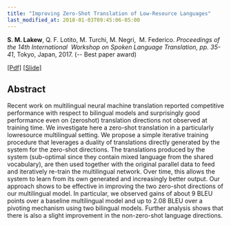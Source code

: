 ```yaml
---
title: "Improving Zero-Shot Translation of Low-Resource Languages"
last_modified_at: 2018-01-03T09:45:06-05:00
---
```

<b>S. M. Lakew</b>, Q. F. Lotito, M. Turchi, M. Negri,  M. Federico. <i>Proceedings of the 14th International  Workshop on Spoken Language Translation, pp. 35-41</i>, Tokyo, Japan, 2017. (-- Best paper award)

[[Pdf]](https://www.researchgate.net/publication/321974042_Improving_Zero-Shot_Translation_of_Low-Resource_Languages) [[Slide]](http://workshop2017.iwslt.org/downloads/O3-3-Slide.pdf)

## Abstract
Recent work on multilingual neural machine translation reported competitive performance with respect to bilingual models and surprisingly good performance even on (zeroshot) translation directions not observed at training time. We investigate here a zero-shot translation in a particularly lowresource multilingual setting. We propose a simple iterative training procedure that leverages a duality of translations directly generated by the system for the zero-shot directions. The translations produced by the system (sub-optimal since they contain mixed language from the shared vocabulary), are then used together with the original parallel data to feed and iteratively re-train the multilingual network. Over time, this allows the system to learn from its own generated and increasingly better output. Our approach shows to be effective in improving the two zero-shot directions of our multilingual model. In particular, we observed gains of about 9 BLEU points over a baseline multilingual model and up to 2.08 BLEU over a pivoting mechanism using two bilingual models. Further analysis shows that there is also a slight improvement in the non-zero-shot language directions.
